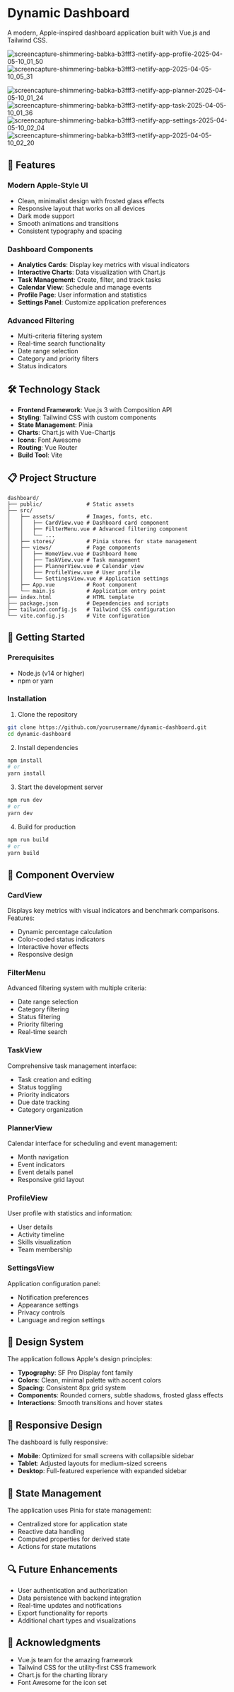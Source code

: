 # Dynamic Dashboard

A modern, Apple-inspired dashboard application built with Vue.js and Tailwind CSS.

![screencapture-shimmering-babka-b3fff3-netlify-app-profile-2025-04-05-10_01_50](https://github.com/user-attachments/assets/4cc21729-2804-4eb7-bf7d-6e6e61687117)
![screencapture-shimmering-babka-b3fff3-netlify-app-2025-04-05-10_05_31](https://github.com/user-attachments/assets/4bb40252-bd31-4887-946a-e8b8bd897366)

![screencapture-shimmering-babka-b3fff3-netlify-app-planner-2025-04-05-10_01_24](https://github.com/user-attachments/assets/68dd2180-db0a-463e-b9f5-b1f76a187748)
![screencapture-shimmering-babka-b3fff3-netlify-app-task-2025-04-05-10_01_36](https://github.com/user-attachments/assets/db2d11a5-bbdb-41ab-adff-f075ea7b82de)
![screencapture-shimmering-babka-b3fff3-netlify-app-settings-2025-04-05-10_02_04](https://github.com/user-attachments/assets/fba9467d-3846-4899-b871-7a6f997d650e)
![screencapture-shimmering-babka-b3fff3-netlify-app-2025-04-05-10_02_20](https://github.com/user-attachments/assets/2615256b-3118-4e5c-a673-04b148e5d0d2)



## 🌟 Features

### Modern Apple-Style UI

- Clean, minimalist design with frosted glass effects
- Responsive layout that works on all devices
- Dark mode support
- Smooth animations and transitions
- Consistent typography and spacing

### Dashboard Components

- **Analytics Cards**: Display key metrics with visual indicators
- **Interactive Charts**: Data visualization with Chart.js
- **Task Management**: Create, filter, and track tasks
- **Calendar View**: Schedule and manage events
- **Profile Page**: User information and statistics
- **Settings Panel**: Customize application preferences

### Advanced Filtering

- Multi-criteria filtering system
- Real-time search functionality
- Date range selection
- Category and priority filters
- Status indicators

## 🛠️ Technology Stack

- **Frontend Framework**: Vue.js 3 with Composition API
- **Styling**: Tailwind CSS with custom components
- **State Management**: Pinia
- **Charts**: Chart.js with Vue-Chartjs
- **Icons**: Font Awesome
- **Routing**: Vue Router
- **Build Tool**: Vite

## 📋 Project Structure

```
dashboard/
├── public/              # Static assets
├── src/
│   ├── assets/          # Images, fonts, etc.
│   │   ├── CardView.vue # Dashboard card component
│   │   ├── FilterMenu.vue # Advanced filtering component
│   │   └── ...
│   ├── stores/          # Pinia stores for state management
│   ├── views/           # Page components
│   │   ├── HomeView.vue # Dashboard home
│   │   ├── TaskView.vue # Task management
│   │   ├── PlannerView.vue # Calendar view
│   │   ├── ProfileView.vue # User profile
│   │   └── SettingsView.vue # Application settings
│   ├── App.vue          # Root component
│   └── main.js          # Application entry point
├── index.html           # HTML template
├── package.json         # Dependencies and scripts
├── tailwind.config.js   # Tailwind CSS configuration
└── vite.config.js       # Vite configuration
```

## 🚀 Getting Started

### Prerequisites

- Node.js (v14 or higher)
- npm or yarn

### Installation

1. Clone the repository

```bash
git clone https://github.com/yourusername/dynamic-dashboard.git
cd dynamic-dashboard
```

2. Install dependencies

```bash
npm install
# or
yarn install
```

3. Start the development server

```bash
npm run dev
# or
yarn dev
```

4. Build for production

```bash
npm run build
# or
yarn build
```

## 🧩 Component Overview

### CardView

Displays key metrics with visual indicators and benchmark comparisons. Features:

- Dynamic percentage calculation
- Color-coded status indicators
- Interactive hover effects
- Responsive design

### FilterMenu

Advanced filtering system with multiple criteria:

- Date range selection
- Category filtering
- Status filtering
- Priority filtering
- Real-time search

### TaskView

Comprehensive task management interface:

- Task creation and editing
- Status toggling
- Priority indicators
- Due date tracking
- Category organization

### PlannerView

Calendar interface for scheduling and event management:

- Month navigation
- Event indicators
- Event details panel
- Responsive grid layout

### ProfileView

User profile with statistics and information:

- User details
- Activity timeline
- Skills visualization
- Team membership

### SettingsView

Application configuration panel:

- Notification preferences
- Appearance settings
- Privacy controls
- Language and region settings

## 🎨 Design System

The application follows Apple's design principles:

- **Typography**: SF Pro Display font family
- **Colors**: Clean, minimal palette with accent colors
- **Spacing**: Consistent 8px grid system
- **Components**: Rounded corners, subtle shadows, frosted glass effects
- **Interactions**: Smooth transitions and hover states

## 📱 Responsive Design

The dashboard is fully responsive:

- **Mobile**: Optimized for small screens with collapsible sidebar
- **Tablet**: Adjusted layouts for medium-sized screens
- **Desktop**: Full-featured experience with expanded sidebar

## 🔄 State Management

The application uses Pinia for state management:

- Centralized store for application state
- Reactive data handling
- Computed properties for derived state
- Actions for state mutations

## 🔍 Future Enhancements

- User authentication and authorization
- Data persistence with backend integration
- Real-time updates and notifications
- Export functionality for reports
- Additional chart types and visualizations

## 👏 Acknowledgments

- Vue.js team for the amazing framework
- Tailwind CSS for the utility-first CSS framework
- Chart.js for the charting library
- Font Awesome for the icon set
